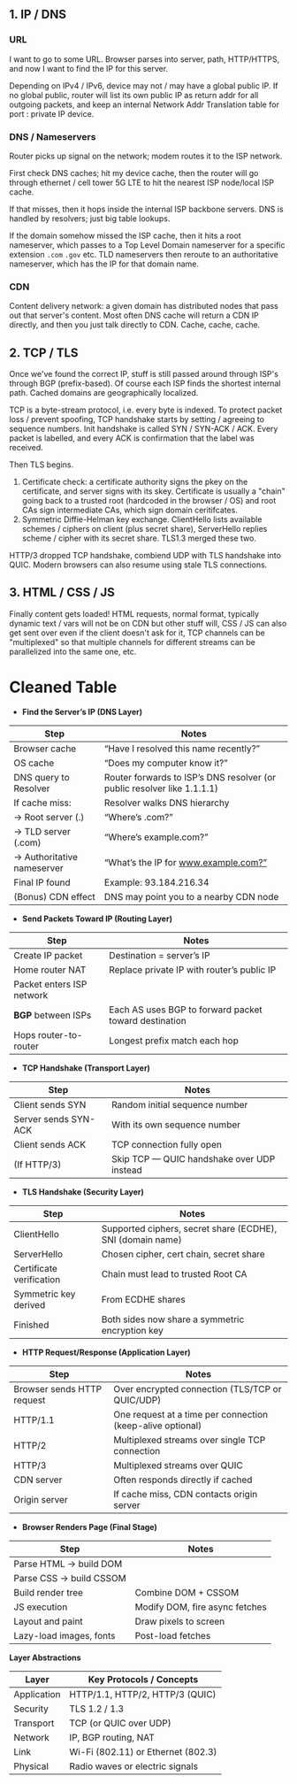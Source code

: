 ## 1. IP / DNS
### URL
I want to go to some URL. Browser parses into server, path, HTTP/HTTPS, and now I want to find the IP for this server.

Depending on IPv4 / IPv6, device may not / may have a global public IP. If no global public, router will list its own public IP as return addr for all outgoing packets, and keep an internal Network Addr Translation table for port : private IP device.
### DNS / Nameservers
Router picks up signal on the network; modem routes it to the ISP network.

First check DNS caches; hit my device cache, then the router will go through ethernet / cell tower 5G LTE to hit the nearest ISP node/local ISP cache.

If that misses, then it hops inside the internal ISP backbone servers. DNS is handled by resolvers; just big table lookups.

If the domain somehow missed the ISP cache, then it hits a root nameserver, which passes to a Top Level Domain nameserver for a specific extension `.com` `.gov` etc. TLD nameservers then reroute to an authoritative nameserver, which has the IP for that domain name.
### CDN
Content delivery network: a given domain has distributed nodes that pass out that server's content. Most often DNS cache will return a CDN IP directly, and then you just talk directly to CDN. Cache, cache, cache.
## 2. TCP / TLS
Once we've found the correct IP, stuff is still passed around through ISP's through BGP (prefix-based). Of course each ISP finds the shortest internal path. Cached domains are geographically localized.

TCP is a byte-stream protocol, i.e. every byte is indexed. To protect packet loss / prevent spoofing, TCP handshake starts by setting / agreeing to sequence numbers. Init handshake is called SYN / SYN-ACK / ACK. Every packet is labelled, and every ACK is confirmation that the label was received.

Then TLS begins.
1. Certificate check: a certificate authority signs the pkey on the certificate, and server signs with its skey. Certificate is usually a "chain" going back to a trusted root (hardcoded in the browser / OS) and root CAs sign intermediate CAs, which sign domain ceritifcates.
2. Symmetric Diffie-Helman key exchange. ClientHello lists available schemes / ciphers on client (plus secret share), ServerHello replies scheme / cipher with its secret share.
TLS1.3 merged these two.

HTTP/3 dropped TCP handshake, combiend UDP with TLS handshake into QUIC. Modern browsers can also resume using stale TLS connections.
## 3. HTML / CSS / JS
Finally content gets loaded! HTML requests, normal format, typically dynamic text / vars will not be on CDN but other stuff will, CSS / JS can also get sent over even if the client doesn't ask for it, TCP channels can be "multiplexed" so that multiple channels for different streams can be parallelized into the same one, etc.


# Cleaned Table
- **Find the Server’s IP (DNS Layer)**

| **Step**                   | **Notes**                                                               |
| -------------------------- | ----------------------------------------------------------------------- |
| Browser cache              | “Have I resolved this name recently?”                                   |
| OS cache                   | “Does my computer know it?”                                             |
| DNS query to Resolver      | Router forwards to ISP’s DNS resolver (or public resolver like 1.1.1.1) |
| If cache miss:             | Resolver walks DNS hierarchy                                            |
| → Root server (.)          | “Where’s .com?”                                                         |
| → TLD server (.com)        | “Where’s example.com?”                                                  |
| → Authoritative nameserver | “What’s the IP for www.example.com?”                                    |
| Final IP found             | Example: 93.184.216.34                                                  |
| (Bonus) CDN effect         | DNS may point you to a nearby CDN node                                  |
- **Send Packets Toward IP (Routing Layer)**

| **Step**                  | **Notes**                                             |
| ------------------------- | ----------------------------------------------------- |
| Create IP packet          | Destination = server’s IP                             |
| Home router NAT           | Replace private IP with router’s public IP            |
| Packet enters ISP network |                                                       |
| **BGP** between ISPs      | Each AS uses BGP to forward packet toward destination |
| Hops router-to-router     | Longest prefix match each hop                         |

- **TCP Handshake (Transport Layer)**

|**Step**|**Notes**|
|---|---|
|Client sends SYN|Random initial sequence number|
|Server sends SYN-ACK|With its own sequence number|
|Client sends ACK|TCP connection fully open|
|(If HTTP/3)|Skip TCP — QUIC handshake over UDP instead|
- **TLS Handshake (Security Layer)**

|**Step**|**Notes**|
|---|---|
|ClientHello|Supported ciphers, secret share (ECDHE), SNI (domain name)|
|ServerHello|Chosen cipher, cert chain, secret share|
|Certificate verification|Chain must lead to trusted Root CA|
|Symmetric key derived|From ECDHE shares|
|Finished|Both sides now share a symmetric encryption key|
- **HTTP Request/Response (Application Layer)**

|**Step**|**Notes**|
|---|---|
|Browser sends HTTP request|Over encrypted connection (TLS/TCP or QUIC/UDP)|
|HTTP/1.1|One request at a time per connection (keep-alive optional)|
|HTTP/2|Multiplexed streams over single TCP connection|
|HTTP/3|Multiplexed streams over QUIC|
|CDN server|Often responds directly if cached|
|Origin server|If cache miss, CDN contacts origin server|
- **Browser Renders Page (Final Stage)**

|**Step**|**Notes**|
|---|---|
|Parse HTML → build DOM||
|Parse CSS → build CSSOM||
|Build render tree|Combine DOM + CSSOM|
|JS execution|Modify DOM, fire async fetches|
|Layout and paint|Draw pixels to screen|
|Lazy-load images, fonts|Post-load fetches|
**Layer Abstractions**

| **Layer**   | **Key Protocols / Concepts**       |
| ----------- | ---------------------------------- |
| Application | HTTP/1.1, HTTP/2, HTTP/3 (QUIC)    |
| Security    | TLS 1.2 / 1.3                      |
| Transport   | TCP (or QUIC over UDP)             |
| Network     | IP, BGP routing, NAT               |
| Link        | Wi-Fi (802.11) or Ethernet (802.3) |
| Physical    | Radio waves or electric signals    |